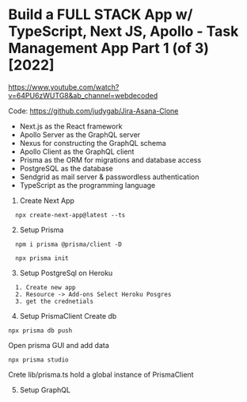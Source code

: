 # Build a FULL STACK App w/ TypeScript, Next JS, Apollo - Task Management App Part 1 (of 3) [2022]
https://www.youtube.com/watch?v=64PU6zWUTG8&ab_channel=webdecoded



Code: https://github.com/judygab/Jira-Asana-Clone


- Next.js as the React framework
- Apollo Server as the GraphQL server
- Nexus for constructing the GraphQL schema
- Apollo Client as the GraphQL client
- Prisma as the ORM for migrations and database access
- PostgreSQL as the database
- Sendgrid as mail server & passwordless authentication
- TypeScript as the programming language


1. Create Next App
```
  npx create-next-app@latest --ts
```

2. Setup Prisma
```
  npm i prisma @prisma/client -D

  npx prisma init
```

3. Setup PostgreSql on Heroku
```
  1. Create new app
  2. Resource -> Add-ons Select Heroku Posgres
  3. get the crednetials
```

4. Setup PrismaClient
Create db    
```
npx prisma db push  
```

Open prisma GUI and add data
```
npx prisma studio
```

Crete lib/prisma.ts hold a global instance of PrismaClient


5. Setup GraphQL
```
```




